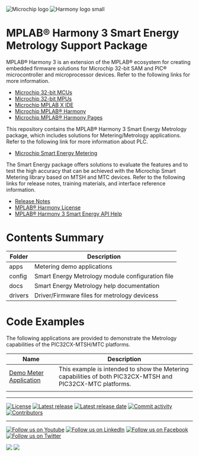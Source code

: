 ﻿![Microchip logo](https://raw.githubusercontent.com/wiki/Microchip-MPLAB-Harmony/Microchip-MPLAB-Harmony.github.io/images/microchip_logo.png)
![Harmony logo small](https://raw.githubusercontent.com/wiki/Microchip-MPLAB-Harmony/Microchip-MPLAB-Harmony.github.io/images/microchip_mplab_harmony_logo_small.png)

# MPLAB® Harmony 3 Smart Energy Metrology Support Package

MPLAB® Harmony 3 is an extension of the MPLAB® ecosystem for creating embedded firmware solutions for Microchip 32-bit SAM and PIC® microcontroller and microprocessor devices. Refer to the following links for more information.

- [Microchip 32-bit MCUs](https://www.microchip.com/design-centers/32-bit)
- [Microchip 32-bit MPUs](https://www.microchip.com/design-centers/32-bit-mpus)
- [Microchip MPLAB X IDE](https://www.microchip.com/mplab/mplab-x-ide)
- [Microchip MPLAB® Harmony](https://www.microchip.com/mplab/mplab-harmony)
- [Microchip MPLAB® Harmony Pages](https://microchip-mplab-harmony.github.io/)

This repository contains the MPLAB® Harmony 3 Smart Energy Metrology package, which includes solutions for Metering/Metrology applications.
Refer to the following link for more information about PLC.

- [Microchip Smart Energy Metering](https://www.microchip.com/en-us/products/smart-energy-metering/metering)

The Smart Energy package offers solutions to evaluate the features and to test the high accuracy that can be achieved with the Microchip Smart Metering library based on MTSH and MTC devices.
Refer to the following links for release notes, training materials, and interface reference information.

- [Release Notes](./release_notes.md)
- [MPLAB® Harmony License](Microchip_SLA001.md)
- [MPLAB® Harmony 3 Smart Energy API Help](https://onlinedocs.microchip.com/g/GUID-87F4E49E-0A61-4067-B9CF-1FE226A94F9B)

# Contents Summary

| Folder  | Description                                      |
| ------- | ------------------------------------------------ |
| apps    | Metering demo applications                       |
| config  | Smart Energy Metrology module configuration file |
| docs    | Smart Energy Metrology help documentation        |
| drivers | Driver/Firmware files for metrology devicess     |

# Code Examples

The following applications are provided to demonstrate the Metrology capabilities of the PIC32CX-MTSH/MTC platforms.

| Name                                                                                                                         | Description                                                                                                |
| ---------------------------------------------------------------------------------------------------------------------------- | ---------------------------------------------------------------------------------------------------------- |
| [Demo Meter Application](https://onlinedocs.microchip.com/v2/keyword-lookup?keyword=SE_Demo_Meter_Application&redirect=true) | This example is intended to show the Metering capabilities of both PIC32CX-MTSH and PIC32CX-MTC platforms. |
|                                                                                                                              |

---

[![License](https://img.shields.io/badge/license-Harmony%20license-orange.svg)](https://github.com/Microchip-MPLAB-Harmony/smartenergy_metrology/blob/master/Microchip_SLA001.md)
[![Latest release](https://img.shields.io/github/release/Microchip-MPLAB-Harmony/smartenergy_metrology.svg)](https://github.com/Microchip-MPLAB-Harmony/smartenergy_metrology/releases/latest)
[![Latest release date](https://img.shields.io/github/release-date/Microchip-MPLAB-Harmony/smartenergy_metrology.svg)](https://github.com/Microchip-MPLAB-Harmony/smartenergy_metrology/releases/latest)
[![Commit activity](https://img.shields.io/github/commit-activity/y/Microchip-MPLAB-Harmony/smartenergy_metrology.svg)](https://github.com/Microchip-MPLAB-Harmony/smartenergy_metrology/graphs/commit-activity)
[![Contributors](https://img.shields.io/github/contributors-anon/Microchip-MPLAB-Harmony/smartenergy_metrology.svg)]()

---

[![Follow us on Youtube](https://img.shields.io/badge/Youtube-Follow%20us%20on%20Youtube-red.svg)](https://www.youtube.com/user/MicrochipTechnology)
[![Follow us on LinkedIn](https://img.shields.io/badge/LinkedIn-Follow%20us%20on%20LinkedIn-blue.svg)](https://www.linkedin.com/company/microchip-technology)
[![Follow us on Facebook](https://img.shields.io/badge/Facebook-Follow%20us%20on%20Facebook-blue.svg)](https://www.facebook.com/microchiptechnology/)
[![Follow us on Twitter](https://img.shields.io/twitter/follow/MicrochipTech.svg?style=social)](https://twitter.com/MicrochipTech)

[![](https://img.shields.io/github/stars/Microchip-MPLAB-Harmony/smartenergy_metrology.svg?style=social)]()
[![](https://img.shields.io/github/watchers/Microchip-MPLAB-Harmony/smartenergy_metrology.svg?style=social)]()
